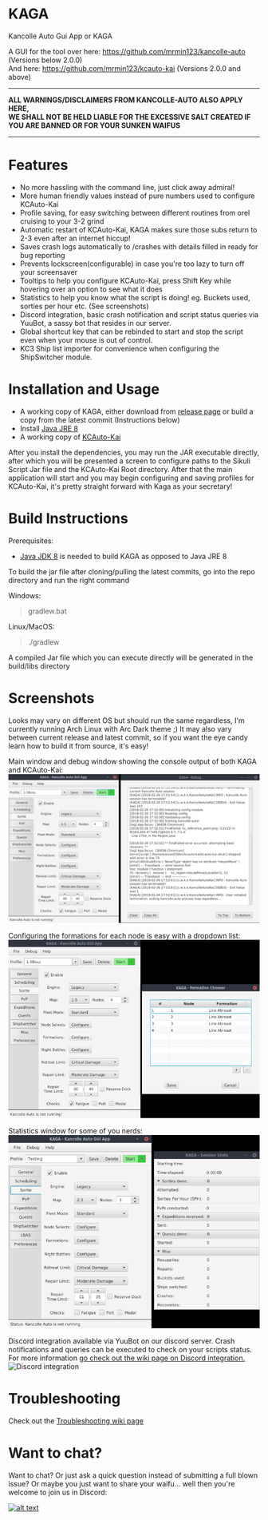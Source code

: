 # KAGA
Kancolle Auto Gui App or KAGA 

A GUI for the tool over here: https://github.com/mrmin123/kancolle-auto (Versions below 2.0.0)  
And here: https://github.com/mrmin123/kcauto-kai (Versions 2.0.0 and above)

---
**ALL WARNINGS/DISCLAIMERS FROM KANCOLLE-AUTO ALSO APPLY HERE,  
WE SHALL NOT BE HELD LIABLE FOR THE EXCESSIVE SALT CREATED IF YOU ARE BANNED OR FOR YOUR SUNKEN WAIFUS**

---

# Features

- No more hassling with the command line, just click away admiral!
- More human friendly values instead of pure numbers used to configure KCAuto-Kai
- Profile saving, for easy switching between different routines from orel cruising to your 3-2 grind
- Automatic restart of KCAuto-Kai, KAGA makes sure those subs return to 2-3 even after an internet hiccup!
- Saves crash logs automatically to <KCAuto-Kai Directory>/crashes with details filled in ready for bug reporting
- Prevents lockscreen(configurable) in case you're too lazy to turn off your screensaver
- Tooltips to help you configure KCAuto-Kai, press Shift Key while hovering over an option to see what it does
- Statistics to help you know what the script is doing! eg. Buckets used, sorties per hour etc. (See screenshots)
- Discord integration, basic crash notification and script status queries via YuuBot, a sassy bot that resides in our server.
- Global shortcut key that can be rebinded to start and stop the script even when your mouse is out of control.
- KC3 Ship list importer for convenience when configuring the ShipSwitcher module.

# Installation and Usage

* A working copy of KAGA, either download from [release page](https://github.com/waicool20/KAGA/releases) or build a copy from the latest commit (Instructions below)
* Install [Java JRE 8](http://www.oracle.com/technetwork/java/javase/downloads/jre8-downloads-2133155.html)
* A working copy of [KCAuto-Kai](https://github.com/mrmin123/kcauto-kai)

After you install the dependencies, you may run the JAR executable directly, after which you will be presented a screen to configure paths to the Sikuli Script Jar file and the KCAuto-Kai Root directory.
After that the main application will start and you may begin configuring and saving profiles for KCAuto-Kai, it's pretty straight forward with Kaga as your secretary!

# Build Instructions

Prerequisites: 

* [Java JDK 8](http://www.oracle.com/technetwork/java/javase/downloads/jdk8-downloads-2133151.html) is needed to build KAGA as opposed to Java JRE 8

To build the jar file after cloning/pulling the latest commits, go into the repo directory and run the right command

Windows:

> gradlew.bat

Linux/MacOS:

> ./gradlew

A compiled Jar file which you can execute directly will be generated in the build/libs directory

# Screenshots

Looks may vary on different OS but should run the same regardless, I'm currently running Arch Linux with Arc Dark theme ;) 
It may also vary between current release and latest commit, so if you want the eye candy learn how to build it from source, it's easy!


Main window and debug window showing the console output of both KAGA and KCAuto-Kai:
![Main and Debug window](screenshots/Main_and_Debug_window.png?raw=true)

Configuring the formations for each node is easy with a dropdown list:
![Choosing formations](screenshots/Choosing_formations.png?raw=true)

Statistics window for some of you nerds:
![Statistics window](screenshots/Main_and_Stats_window.png?raw=true)

Discord integration available via YuuBot on our discord server. Crash notifications and queries can be executed to check on your scripts status. For more information [go check out the wiki page on Discord integration.](https://github.com/waicool20/KAGA/wiki/KAGA-Discord-Integration)
![Discord integration](https://camo.githubusercontent.com/67060cb4367408a5cf70613cac2cc9f8492ac9b5/68747470733a2f2f692e696d6775722e636f6d2f3639636d6175452e706e673f7261773d74727565)

# Troubleshooting

Check out the [Troubleshooting wiki page](https://github.com/waicool20/KAGA/wiki)

# Want to chat?

Want to chat? Or just ask a quick question instead of submitting a full blown issue? Or maybe you just want to share your waifu...
well then you're welcome to join us in Discord:
 
[<img src="https://discordapp.com/assets/fc0b01fe10a0b8c602fb0106d8189d9b.png" alt="alt text" width="200px">](https://discord.gg/2tt5Der)
